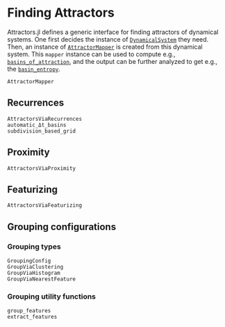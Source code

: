 # Finding Attractors

Attractors.jl defines a generic interface for finding attractors of dynamical systems. One first decides the instance of [`DynamicalSystem`](@ref) they need. Then, an instance of [`AttractorMapper`](@ref) is created from this dynamical system. This `mapper` instance can be used to compute e.g., [`basins_of_attraction`](@ref), and the output can be further analyzed to get e.g., the [`basin_entropy`](@ref).

```@docs
AttractorMapper
```

## Recurrences
```@docs
AttractorsViaRecurrences
automatic_Δt_basins
subdivision_based_grid
```

## Proximity
```@docs
AttractorsViaProximity
```

## Featurizing
```@docs
AttractorsViaFeaturizing
```

## Grouping configurations
### Grouping types
```@docs
GroupingConfig
GroupViaClustering
GroupViaHistogram
GroupViaNearestFeature
```

### Grouping utility functions
```@docs
group_features
extract_features
```